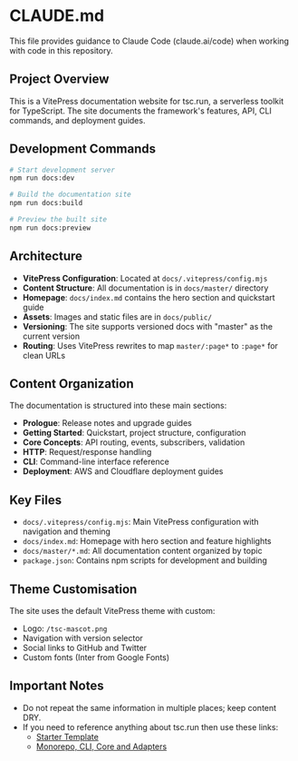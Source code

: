 # CLAUDE.md

This file provides guidance to Claude Code (claude.ai/code) when working with code in this repository.

## Project Overview

This is a VitePress documentation website for tsc.run, a serverless toolkit for TypeScript. The site documents the framework's features, API, CLI commands, and deployment guides.

## Development Commands

```bash
# Start development server
npm run docs:dev

# Build the documentation site
npm run docs:build

# Preview the built site
npm run docs:preview
```

## Architecture

- **VitePress Configuration**: Located at `docs/.vitepress/config.mjs`
- **Content Structure**: All documentation is in `docs/master/` directory
- **Homepage**: `docs/index.md` contains the hero section and quickstart guide
- **Assets**: Images and static files are in `docs/public/`
- **Versioning**: The site supports versioned docs with "master" as the current version
- **Routing**: Uses VitePress rewrites to map `master/:page*` to `:page*` for clean URLs

## Content Organization

The documentation is structured into these main sections:
- **Prologue**: Release notes and upgrade guides
- **Getting Started**: Quickstart, project structure, configuration
- **Core Concepts**: API routing, events, subscribers, validation
- **HTTP**: Request/response handling
- **CLI**: Command-line interface reference
- **Deployment**: AWS and Cloudflare deployment guides

## Key Files

- `docs/.vitepress/config.mjs`: Main VitePress configuration with navigation and theming
- `docs/index.md`: Homepage with hero section and feature highlights
- `docs/master/*.md`: All documentation content organized by topic
- `package.json`: Contains npm scripts for development and building

## Theme Customisation

The site uses the default VitePress theme with custom:
- Logo: `/tsc-mascot.png`
- Navigation with version selector
- Social links to GitHub and Twitter
- Custom fonts (Inter from Google Fonts)

## Important Notes

- Do not repeat the same information in multiple places; keep content DRY.
- If you need to reference anything about tsc.run then use these links:
  - [Starter Template](https://github.com/tsc-run/tsc.run)
  - [Monorepo, CLI, Core and Adapters](https://github.com/tsc-run/monorepo)